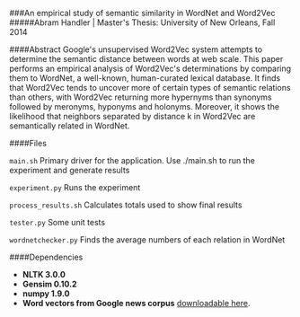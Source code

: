 ###An empirical study of semantic similarity in WordNet and Word2Vec
#####Abram Handler | Master's Thesis: University of New Orleans, Fall 2014

####Abstract
Google's unsupervised Word2Vec system attempts to determine the semantic distance between words at web scale. This paper performs an empirical analysis of Word2Vec's determinations by comparing them to WordNet, a well-known, human-curated lexical database. It finds that Word2Vec tends to uncover more of certain types of semantic relations than others, with Word2Vec returning more hypernyms than synonyms followed by meronyms, hyponyms and holonyms. Moreover, it shows the likelihood that neighbors separated by distance k in Word2Vec are semantically related in WordNet.

####Files

`main.sh` Primary driver for the application. Use ./main.sh to run the experiment and generate results

`experiment.py` Runs the experiment

`process_results.sh` Calculates totals used to show final results

`tester.py` Some unit tests

`wordnetchecker.py` Finds the average numbers of each relation in WordNet

####Dependencies

* **NLTK 3.0.0**
* **Gensim 0.10.2**
* **numpy 1.9.0**
* **Word vectors from Google news corpus** [downloadable here](https://code.google.com/p/word2vec/).


